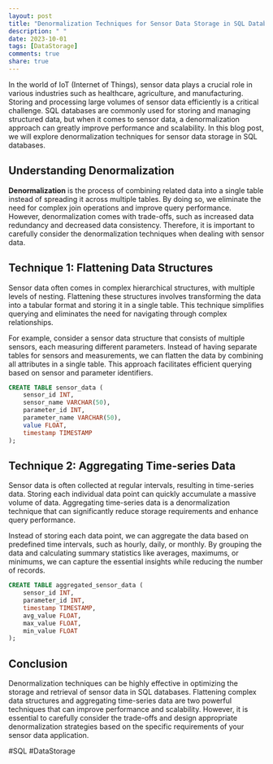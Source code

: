 ```yaml
---
layout: post
title: "Denormalization Techniques for Sensor Data Storage in SQL Databases"
description: " "
date: 2023-10-01
tags: [DataStorage]
comments: true
share: true
---
```


In the world of IoT (Internet of Things), sensor data plays a crucial role in various industries such as healthcare, agriculture, and manufacturing. Storing and processing large volumes of sensor data efficiently is a critical challenge. SQL databases are commonly used for storing and managing structured data, but when it comes to sensor data, a denormalization approach can greatly improve performance and scalability. In this blog post, we will explore denormalization techniques for sensor data storage in SQL databases.

## Understanding Denormalization

**Denormalization** is the process of combining related data into a single table instead of spreading it across multiple tables. By doing so, we eliminate the need for complex join operations and improve query performance. However, denormalization comes with trade-offs, such as increased data redundancy and decreased data consistency. Therefore, it is important to carefully consider the denormalization techniques when dealing with sensor data.

## Technique 1: Flattening Data Structures

Sensor data often comes in complex hierarchical structures, with multiple levels of nesting. Flattening these structures involves transforming the data into a tabular format and storing it in a single table. This technique simplifies querying and eliminates the need for navigating through complex relationships.

For example, consider a sensor data structure that consists of multiple sensors, each measuring different parameters. Instead of having separate tables for sensors and measurements, we can flatten the data by combining all attributes in a single table. This approach facilitates efficient querying based on sensor and parameter identifiers.

```sql
CREATE TABLE sensor_data (
    sensor_id INT,
    sensor_name VARCHAR(50),
    parameter_id INT,
    parameter_name VARCHAR(50),
    value FLOAT,
    timestamp TIMESTAMP
);
```

## Technique 2: Aggregating Time-series Data

Sensor data is often collected at regular intervals, resulting in time-series data. Storing each individual data point can quickly accumulate a massive volume of data. Aggregating time-series data is a denormalization technique that can significantly reduce storage requirements and enhance query performance.

Instead of storing each data point, we can aggregate the data based on predefined time intervals, such as hourly, daily, or monthly. By grouping the data and calculating summary statistics like averages, maximums, or minimums, we can capture the essential insights while reducing the number of records.

```sql
CREATE TABLE aggregated_sensor_data (
    sensor_id INT,
    parameter_id INT,
    timestamp TIMESTAMP,
    avg_value FLOAT,
    max_value FLOAT,
    min_value FLOAT
);
```

## Conclusion

Denormalization techniques can be highly effective in optimizing the storage and retrieval of sensor data in SQL databases. Flattening complex data structures and aggregating time-series data are two powerful techniques that can improve performance and scalability. However, it is essential to carefully consider the trade-offs and design appropriate denormalization strategies based on the specific requirements of your sensor data application.

#SQL #DataStorage